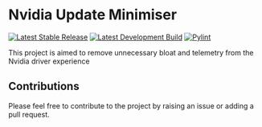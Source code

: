 # Nvidia Update Minimiser

[![Latest Stable Release](https://github.com/Voltstriker/nvidia-update-minimiser/actions/workflows/python-app-main.yml/badge.svg?branch=main)](https://github.com/Voltstriker/nvidia-update-minimiser/actions/workflows/python-app-main.yml)
[![Latest Development Build](https://github.com/Voltstriker/nvidia-update-minimiser/actions/workflows/python-app-dev.yml/badge.svg?branch=develop)](https://github.com/Voltstriker/nvidia-update-minimiser/actions/workflows/python-app-main.yml)
[![Pylint](https://github.com/Voltstriker/nvidia-update-minimiser/actions/workflows/pylint.yml/badge.svg)](https://github.com/Voltstriker/nvidia-update-minimiser/actions/workflows/pylint.yml)

This project is aimed to remove unnecessary bloat and telemetry from the Nvidia driver experience

## Contributions

Please feel free to contribute to the project by raising an issue or adding a pull request.
